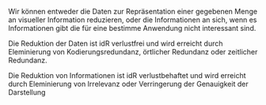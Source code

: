 Wir können entweder die Daten zur Repräsentation einer gegebenen Menge an visueller Information reduzieren, oder die Informationen an sich, wenn es Informationen gibt die für eine bestimme Anwendung nicht interessant sind.

Die Reduktion der Daten ist idR verlustfrei und wird erreicht durch Eleminierung von Kodierungsredundanz, örtlicher Redundanz oder zeitlicher Redundanz.

Die Reduktion von Informationen ist idR verlustbehaftet und wird erreicht durch Eleminierung von Irrelevanz oder Verringerung der Genauigkeit der Darstellung
